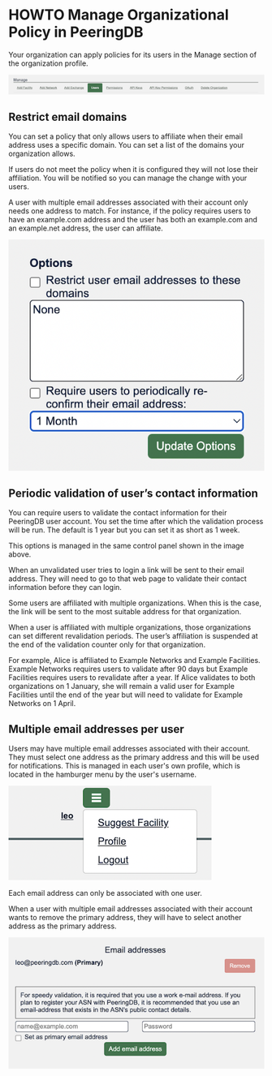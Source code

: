 # HOWTO Manage Organizational Policy in PeeringDB

Your organization can apply policies for its users in the Manage section of the organization profile. 

![User Management Tab](images/organization_users_tab.png)

## Restrict email domains
You can set a policy that only allows users to affiliate when their email address uses a specific domain. You can set a list of the domains your organization allows. 

If users do not meet the policy when it is configured they will not lose their affiliation. You will be notified so you can manage the change with your users.

A user with multiple email addresses associated with their account only needs one address to match. For instance, if the policy requires users to have an example.com address and the user has both an example.com and an example.net address, the user can affiliate.

![Email Domain & User Revalidation Control](images/domain+revalidation_control.png)

## Periodic validation of user’s contact information
You can require users to validate the contact information for their PeeringDB user account. You set the time after which the validation process will be run. The default is 1 year but you can set it as short as 1 week.

This options is managed in the same control panel shown in the image above.

When an unvalidated user tries to login a link will be sent to their email address. They will need to go to that web page to validate their contact information before they can login.

Some users are affiliated with multiple organizations. When this is the case, the link will be sent to the most suitable address for that organization.

When a user is affiliated with multiple organizations, those organizations can set different revalidation periods. The user’s affiliation is suspended at the end of the validation counter only for that organization.

For example, Alice is affiliated to Example Networks and Example Facilities. Example Networks requires users to validate after 90 days but Example Facilities requires users to revalidate after a year. If Alice validates to both organizations on 1 January, she will remain a valid user for Example Facilities until the end of the year but will need to validate for Example Networks on 1 April.

## Multiple email addresses per user
Users may have multiple email addresses associated with their account. They must select one address as the primary address and this will be used for notifications. This is managed in each user's own profile, which is located in the hamburger menu by the user's username.

![Location of user profile menu](images/hamburger_menu.png)

Each email address can only be associated with one user.

When a user with multiple email addresses associated with their account wants to remove the primary address, they will have to select another address as the primary address.

![Control Panel to Add Additional Email Addresses](images/add_email_control_panel.png)

